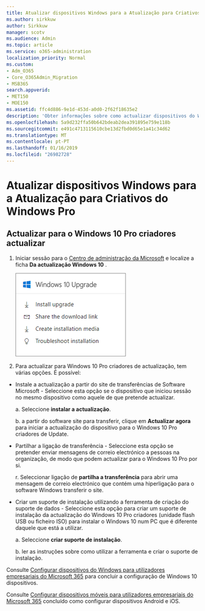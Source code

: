 ```yaml
---
title: Atualizar dispositivos Windows para a Atualização para Criativos do Windows Pro
ms.author: sirkkuw
author: Sirkkuw
manager: scotv
ms.audience: Admin
ms.topic: article
ms.service: o365-administration
localization_priority: Normal
ms.custom:
- Adm_O365
- Core_O365Admin_Migration
- MSB365
search.appverid:
- MET150
- MOE150
ms.assetid: ffc4d886-9e1d-453d-a0d0-2f62f18635e2
description: 'Obter informações sobre como actualizar dispositivos do Windows para actualização do Windows 10 Pro criadores. '
ms.openlocfilehash: 5a9d232ffa50b642bdeab2dea391895e759e118b
ms.sourcegitcommit: e491c4713115610cbe13d2fbd0d65e1a41c34d62
ms.translationtype: MT
ms.contentlocale: pt-PT
ms.lasthandoff: 01/16/2019
ms.locfileid: "26982728"
---
```

# <a name="upgrade-windows-devices-to-windows-pro-creators-update"></a>Atualizar dispositivos Windows para a Atualização para Criativos do Windows Pro

## <a name="upgrade-to-windows-10-pro-creators-update"></a>Actualizar para o Windows 10 Pro criadores actualizar

1. Iniciar sessão para o [Centro de administração da Microsoft](https://portal.office.com/adminportal/home) e localize a ficha **Da actualização Windows 10** . 
    
    ![Actualização do Windows 10 cartão no Centro de administração.](media/066f47bf-7b88-4fea-8fd0-82798ea66716.png)
  
2. Para actualizar para Windows 10 Pro criadores de actualização, tem várias opções. É possível:
    
- Instale a actualização a partir do site de transferências de Software Microsoft - Seleccione esta opção se o dispositivo que iniciou sessão no mesmo dispositivo como aquele de que pretende actualizar.
    
  a. Seleccione **instalar a actualização**.
    
  b. a partir do software site para transferir, clique em **Actualizar agora** para iniciar a actualização do dispositivo para o Windows 10 Pro criadores de Update. 
    
- Partilhar a ligação de transferência - Seleccione esta opção se pretender enviar mensagens de correio electrónico a pessoas na organização, de modo que podem actualizar para o Windows 10 Pro por si.
 
   r. Seleccionar ligação de **partilha a transferência** para abrir uma mensagem de correio electrónico que contém uma hiperligação para o software Windows transferir o site. 
    
 - Criar um suporte de instalação utilizando a ferramenta de criação do suporte de dados - Seleccione esta opção para criar um suporte de instalação da actualização do Windows 10 Pro criadores (unidade flash USB ou ficheiro ISO) para instalar o Windows 10 num PC que é diferente daquele que está a utilizar.
    
    a. Seleccione **criar suporte de instalação**.
    
    b. ler as instruções sobre como utilizar a ferramenta e criar o suporte de instalação. 
    
Consulte [Configurar dispositivos do Windows para utilizadores empresariais do Microsoft 365](set-up-windows-devices.md) para concluir a configuração de Windows 10 dispositivos. 
  
Consulte [Configurar dispositivos móveis para utilizadores empresariais do Microsoft 365](set-up-mobile-devices.md) concluído como configurar dispositivos Android e iOS. 
  

